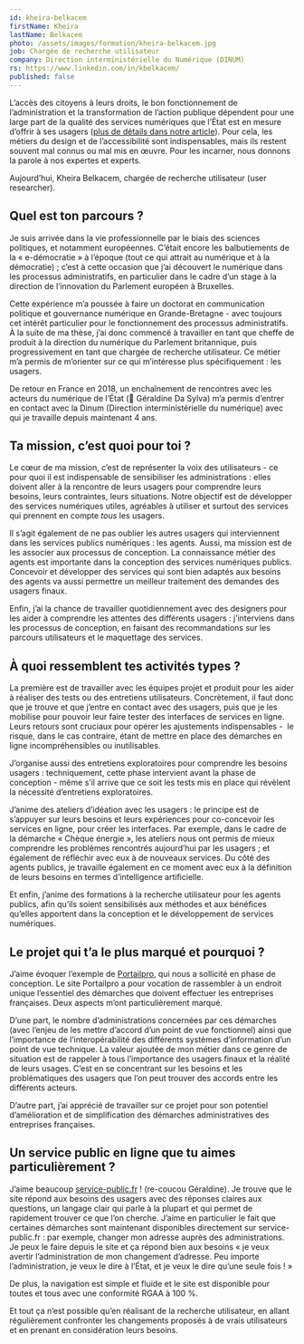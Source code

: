 ```yaml
---
id: kheira-belkacem
firstName: Kheira
lastName: Belkacem
photo: /assets/images/formation/kheira-belkacem.jpg
job: Chargée de recherche utilisateur
company: Direction interministérielle du Numérique (DINUM)
rs: https://www.linkedin.com/in/kbelkacem/
published: false
---
```


<p class="fr-text--lead">L’accès des citoyens à leurs droits, le bon fonctionnement de l’administration et la transformation de l’action publique dépendent pour une large part de la qualité des services numériques que l’État est en mesure d’offrir à ses usagers (<a href="/articles/2024-04-29-nos-experts-ont-la-parole/">plus de détails dans notre article</a>). Pour cela, les métiers du design et de l’accessibilité sont indispensables, mais ils restent souvent mal connus ou mal mis en œuvre. Pour les incarner, nous donnons la parole à nos expertes et experts.</p>

<p class="fr-text--lead">Aujourd’hui, Kheira Belkacem, chargée de recherche utilisateur (<span lang="en">user researcher</span>).</p>

<h2 class="fr-h6">Quel est ton parcours&nbsp;?</h2>

Je suis arrivée dans la vie professionnelle par le biais des sciences politiques, et notamment européennes. C’était encore les balbutiements de la «&nbsp;e-démocratie&nbsp;» à l’époque (tout ce qui attrait au numérique et à la démocratie)&nbsp;; c’est à cette occasion que j’ai découvert le numérique dans les processus administratifs, en particulier dans le cadre d’un stage à la direction de l’innovation du Parlement européen à Bruxelles. 

Cette expérience m’a poussée à faire un doctorat en communication politique et gouvernance numérique en Grande-Bretagne -&nbsp;avec toujours cet intérêt particulier pour le fonctionnement des processus administratifs. À la suite de ma thèse, j’ai donc commencé à travailler en tant que cheffe de produit à la direction du numérique du Parlement britannique, puis progressivement en tant que chargée de recherche utilisateur. Ce métier m’a permis de m’orienter sur ce qui m’intéresse plus spécifiquement&nbsp;: les usagers.

De retour en France en 2018, un enchaînement de rencontres avec les acteurs du numérique de l’État (👋 Géraldine Da Sylva) m’a permis d’entrer en contact avec la Dinum (Direction interministérielle du numérique) avec qui je travaille depuis maintenant 4 ans.

<h2 class="fr-h6">Ta mission, c’est quoi pour toi&nbsp;?</h2>

Le cœur de ma mission, c’est de représenter la voix des utilisateurs -&nbsp;ce pour quoi il est indispensable de sensibiliser les administrations&nbsp;: elles doivent aller à la rencontre de leurs usagers pour comprendre leurs besoins, leurs contraintes, leurs situations. Notre objectif est de développer des services numériques utiles, agréables à utiliser et surtout des services qui prennent en compte *tous* les usagers.

Il s’agit également de ne pas oublier les autres usagers qui interviennent dans les services publics numériques&nbsp;: les agents. Aussi, ma mission est de les associer aux processus de conception. La connaissance métier des agents est importante dans la conception des services numériques publics. Concevoir et développer des services qui sont bien adaptés aux besoins des agents va aussi permettre un meilleur traitement des demandes des usagers finaux.

Enfin, j’ai la chance de travailler quotidiennement avec des designers pour les aider à comprendre les attentes des différents usagers&nbsp;: j’interviens dans les processus de conception, en faisant des recommandations sur les parcours utilisateurs et le maquettage des services.

<h2 class="fr-h6">À quoi ressemblent tes activités types&nbsp;?</h2>

La première est de travailler avec les équipes projet et produit pour les aider à réaliser des tests ou des entretiens utilisateurs. Concrètement, il faut donc que je trouve et que j’entre en contact avec des usagers, puis que je les mobilise pour pouvoir leur faire tester des interfaces de services en ligne. Leurs retours sont cruciaux pour opérer les ajustements indispensables - &nbsp;le risque, dans le cas contraire, étant de mettre en place des démarches en ligne incompréhensibles ou inutilisables. 

J’organise aussi des entretiens exploratoires pour comprendre les besoins usagers&nbsp;: techniquement, cette phase intervient avant la phase de conception&nbsp;- même s’il arrive que ce soit les tests mis en place qui révèlent la nécessité d’entretiens exploratoires. 

J’anime des ateliers d’idéation avec les usagers&nbsp;: le principe est de s’appuyer sur leurs besoins et leurs expériences pour co-concevoir les services en ligne, pour créer les interfaces. Par exemple, dans le cadre de la démarche «&nbsp;Chèque énergie&nbsp;», les ateliers nous ont permis de mieux comprendre les problèmes rencontrés aujourd’hui par les usagers&nbsp;; et également de réfléchir avec eux à de nouveaux services. Du côté des agents publics, je travaille également en ce moment avec eux à la définition de leurs besoins en termes d’intelligence artificielle.

Et enfin, j’anime des formations à la recherche utilisateur pour les agents publics, afin qu’ils soient sensibilisés aux méthodes et aux bénéfices qu’elles apportent dans la conception et le développement de services numériques.

<h2 class="fr-h6">Le projet qui t’a le plus marqué et pourquoi&nbsp;?</h2>

J’aime évoquer l’exemple de <a href="https://portailpro.gouv.fr/">Portailpro</a>, qui nous a sollicité en phase de conception. Le site Portailpro a pour vocation de rassembler à un endroit unique l’essentiel des démarches que doivent effectuer les entreprises françaises. Deux aspects m’ont particulièrement marqué. 

D’une part, le nombre d’administrations concernées par ces démarches (avec l’enjeu de les mettre d’accord d’un point de vue fonctionnel) ainsi que l’importance de l’interopérabilité des différents systèmes d’information d’un point de vue technique. La valeur ajoutée de mon métier dans ce genre de situation est de rappeler à tous l’importance des usagers finaux et la réalité de leurs usages. C’est en se concentrant sur les besoins et les problématiques des usagers que l’on peut trouver des accords entre les différents acteurs.

D’autre part, j’ai apprécié de travailler sur ce projet pour son potentiel d’amélioration et de simplification des démarches administratives des entreprises françaises.

<h2 class="fr-h6">Un service public en ligne que tu aimes particulièrement&nbsp;?</h2>

J’aime beaucoup <a href="https://service-public.fr">service-public.fr</a>&nbsp;! (re-coucou Géraldine). Je trouve que le site répond aux besoins des usagers avec des réponses claires aux questions, un langage clair qui parle à la plupart et qui permet de rapidement trouver ce que l’on cherche. J’aime en particulier le fait que certaines démarches sont maintenant disponibles directement sur service-public.fr&nbsp;: par exemple, changer mon adresse auprès des administrations. Je peux le faire depuis le site et ça répond bien aux besoins «&nbsp;je veux avertir l’administration de mon changement d’adresse. Peu importe l’administration, je veux le dire à l’État, et je veux le dire qu’une seule fois&nbsp;!&nbsp;»

De plus, la navigation est simple et fluide et le site est disponible pour toutes et tous avec une conformité RGAA à 100&nbsp;%. 

Et tout ça n’est possible qu’en réalisant de la recherche utilisateur, en allant régulièrement confronter les changements proposés à de vrais utilisateurs et en prenant en considération leurs besoins.
